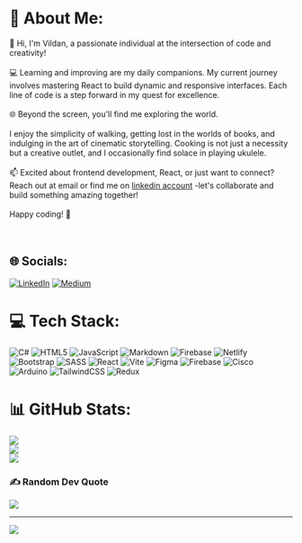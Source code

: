 # 💫 About Me:
👋 Hi, I'm Vildan, a passionate individual at the intersection of code and creativity!<br><br>💻 Learning and improving are my daily companions. My current journey involves mastering React to build dynamic and responsive interfaces. Each line of code is a step forward in my quest for excellence.<br><br>🌐 Beyond the screen, you'll find me exploring the world.<br><br> I enjoy the simplicity of walking, getting lost in the worlds of books, and indulging in the art of cinematic storytelling. Cooking is not just a necessity but a creative outlet, and I occasionally find solace in playing ukulele.<br><br>📫 Excited about frontend development, React, or just want to connect? Reach out at email or find me on [linkedin account](https://www.linkedin.com/in/vildanbeyza-cetin/) -let's collaborate and build something amazing together!<br><br>Happy coding! 🚀<br><br><br>


## 🌐 Socials:
[![LinkedIn](https://img.shields.io/badge/LinkedIn-%230077B5.svg?style=for-the-badge&logo=linkedin&logoColor=white)](https://linkedin.com/in/https://www.linkedin.com/in/vildanbeyza-cetin/) [![Medium](https://img.shields.io/badge/Medium-12100E?style=for-the-badge&logo=medium&logoColor=white)](https://medium.com/@@vcetin1356) 

# 💻 Tech Stack:
![C#](https://img.shields.io/badge/c%23-%23239120.svg?style=for-the-badge&logo=c-sharp&logoColor=white) ![HTML5](https://img.shields.io/badge/html5-%23E34F26.svg?style=for-the-badge&logo=html5&logoColor=white) ![JavaScript](https://img.shields.io/badge/javascript-%23323330.svg?style=for-the-badge&logo=javascript&logoColor=%23F7DF1E) ![Markdown](https://img.shields.io/badge/markdown-%23000000.svg?style=for-the-badge&logo=markdown&logoColor=white) ![Firebase](https://img.shields.io/badge/firebase-%23039BE5.svg?style=for-the-badge&logo=firebase) ![Netlify](https://img.shields.io/badge/netlify-%23000000.svg?style=for-the-badge&logo=netlify&logoColor=#00C7B7) ![Bootstrap](https://img.shields.io/badge/bootstrap-%238511FA.svg?style=for-the-badge&logo=bootstrap&logoColor=white) ![SASS](https://img.shields.io/badge/SASS-hotpink.svg?style=for-the-badge&logo=SASS&logoColor=white) ![React](https://img.shields.io/badge/react-%2320232a.svg?style=for-the-badge&logo=react&logoColor=%2361DAFB) ![Vite](https://img.shields.io/badge/vite-%23646CFF.svg?style=for-the-badge&logo=vite&logoColor=white) ![Figma](https://img.shields.io/badge/figma-%23F24E1E.svg?style=for-the-badge&logo=figma&logoColor=white) ![Firebase](https://img.shields.io/badge/Firebase-039BE5?style=for-the-badge&logo=Firebase&logoColor=white) ![Cisco](https://img.shields.io/badge/cisco-%23049fd9.svg?style=for-the-badge&logo=cisco&logoColor=black) ![Arduino](https://img.shields.io/badge/-Arduino-00979D?style=for-the-badge&logo=Arduino&logoColor=white) ![TailwindCSS](https://img.shields.io/badge/tailwindcss-%2338B2AC.svg?style=for-the-badge&logo=tailwind-css&logoColor=white) ![Redux](https://img.shields.io/badge/redux-%23593d88.svg?style=for-the-badge&logo=redux&logoColor=white)
# 📊 GitHub Stats:
![](https://github-readme-stats.vercel.app/api?username=vildancetin&theme=vue&hide_border=true&include_all_commits=false&count_private=false)<br/>
![](https://github-readme-streak-stats.herokuapp.com/?user=vildancetin&theme=vue&hide_border=true)<br/>
![](https://github-readme-stats.vercel.app/api/top-langs/?username=vildancetin&theme=vue&hide_border=true&include_all_commits=false&count_private=false&layout=compact)

### ✍️ Random Dev Quote
![](https://quotes-github-readme.vercel.app/api?type=horizontal&theme=radical)


---
[![](https://visitcount.itsvg.in/api?id=vildancetin&icon=3&color=3)](https://visitcount.itsvg.in)

<!-- Proudly created with GPRM ( https://gprm.itsvg.in ) -->
